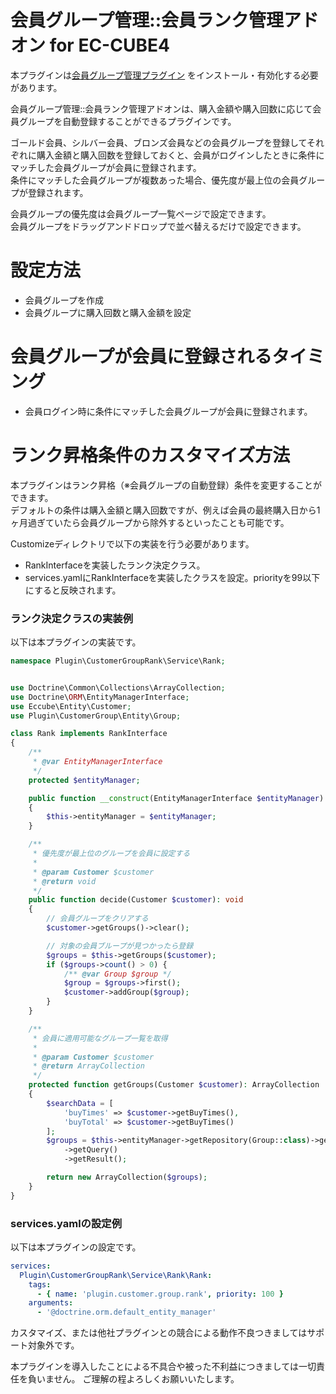 # 会員グループ管理::会員ランク管理アドオン for EC-CUBE4

本プラグインは[会員グループ管理プラグイン](https://www.ec-cube.net/products/detail.php?product_id=2255) をインストール・有効化する必要があります。

会員グループ管理::会員ランク管理アドオンは、購入金額や購入回数に応じて会員グループを自動登録することができるプラグインです。

ゴールド会員、シルバー会員、ブロンズ会員などの会員グループを登録してそれぞれに購入金額と購入回数を登録しておくと、会員がログインしたときに条件にマッチした会員グループが会員に登録されます。  
条件にマッチした会員グループが複数あった場合、優先度が最上位の会員グループが登録されます。  

会員グループの優先度は会員グループ一覧ページで設定できます。  
会員グループをドラッグアンドドロップで並べ替えるだけで設定できます。

# 設定方法
+ 会員グループを作成
+ 会員グループに購入回数と購入金額を設定

# 会員グループが会員に登録されるタイミング
+ 会員ログイン時に条件にマッチした会員グループが会員に登録されます。

# ランク昇格条件のカスタマイズ方法

本プラグインはランク昇格（※会員グループの自動登録）条件を変更することができます。  
デフォルトの条件は購入金額と購入回数ですが、例えば会員の最終購入日から1ヶ月過ぎていたら会員グループから除外するといったことも可能です。

Customizeディレクトリで以下の実装を行う必要があります。
+ RankInterfaceを実装したランク決定クラス。
+ services.yamlにRankInterfaceを実装したクラスを設定。priorityを99以下にすると反映されます。


### ランク決定クラスの実装例

以下は本プラグインの実装です。

```php
namespace Plugin\CustomerGroupRank\Service\Rank;


use Doctrine\Common\Collections\ArrayCollection;
use Doctrine\ORM\EntityManagerInterface;
use Eccube\Entity\Customer;
use Plugin\CustomerGroup\Entity\Group;

class Rank implements RankInterface
{
    /**
     * @var EntityManagerInterface
     */
    protected $entityManager;

    public function __construct(EntityManagerInterface $entityManager)
    {
        $this->entityManager = $entityManager;
    }

    /**
     * 優先度が最上位のグループを会員に設定する
     *
     * @param Customer $customer
     * @return void
     */
    public function decide(Customer $customer): void
    {
        // 会員グループをクリアする
        $customer->getGroups()->clear();

        // 対象の会員ブループが見つかったら登録
        $groups = $this->getGroups($customer);
        if ($groups->count() > 0) {
            /** @var Group $group */
            $group = $groups->first();
            $customer->addGroup($group);
        }
    }

    /**
     * 会員に適用可能なグループ一覧を取得
     *
     * @param Customer $customer
     * @return ArrayCollection
     */
    protected function getGroups(Customer $customer): ArrayCollection
    {
        $searchData = [
            'buyTimes' => $customer->getBuyTimes(),
            'buyTotal' => $customer->getBuyTimes()
        ];
        $groups = $this->entityManager->getRepository(Group::class)->getQueryBuilderBySearchData($searchData)
            ->getQuery()
            ->getResult();

        return new ArrayCollection($groups);
    }
}
```

### services.yamlの設定例

以下は本プラグインの設定です。

```yaml
services:
  Plugin\CustomerGroupRank\Service\Rank\Rank:
    tags:
      - { name: 'plugin.customer.group.rank', priority: 100 }
    arguments:
      - '@doctrine.orm.default_entity_manager'
```


カスタマイズ、または他社プラグインとの競合による動作不良つきましてはサポート対象外です。

本プラグインを導入したことによる不具合や被った不利益につきましては一切責任を負いません。
ご理解の程よろしくお願いいたします。
